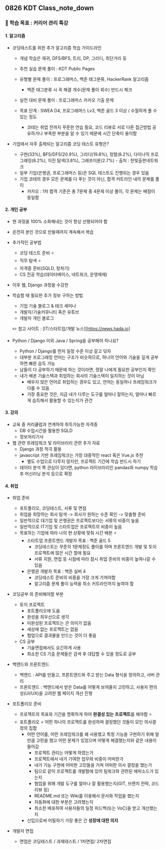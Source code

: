 ## 0826 KDT Class_note_down

### 🎯 학습 목표 : 커리어 관리 특강

#### 1. 알고리즘

- 코딩테스트를 위한 추가 알고리즘 학습 가이드라인

  - 개념 학습은 재귀, DFS/BFS, 트리, DP, 그리디, 최단거리 등

  - 추천 실습 문제 풀이 : KDT Public Pages

  - 유형별 문제 풀이 : 프로그래머스, 백준 태그분류, HackerRank 알고리즘

    - 백준 태그분류 시 꼭 해결 개수(문제 풀이 회수) 반드시 체크

  - 실전 대비 문제 풀이 : 프로그래머스 카카오 기출 문제 

  - 목표 단계 : SWEA D4, 프로그래머스 Lv3, 백준 골드 3 이상 / 수월하게 풀 수 있는 정도

    - 코테는 취업 전까지 꾸준한 연습 필요, 코드 리뷰로 서로 다른 접근방법 공유하거나 부족한 부분을 알 수 있기 때문에 시간 단축이 용이함

    

- 기업에서 자주 출제되는 알고리즘 코딩 테스트 유형은?

  - 구현(33%), BFS/DFS(20.9%), 그리디(19.8%), 정렬(8.2%), 다이나믹 프로그래밍(8.2%), 이진 탐색(3.8%), 그래프이론(2.7%) - 출처 : 한빛출판네트워크
  - 일부 기업(은행권, 프로그래머스 등)은 SQL 테스트도 진행되는 경우 있음
  - 기업 코테의 경우 모든 문제를 다 푸는 것이 아닌, 합격 커트라인 내의 문제를 풀이
    - 카카오 : 1차 합격 기준은 총 7문제 중 4문제 이상 풀이, 각 문제는 배점이 동일함



#### 2. 개인 공부

- 현 과정을 100% 소화해내는 것이 항상 선행되어야 함

- 온전히 본인 것으로 만들때까지 계속해서 복습

- 추가적인 공부법

  - 코딩 테스트 준비 ⭐️
  - 직무 탐색 ⭐️
  - 자격증 준비(SQLD, 정처기)
  - CS 전공 학습(데이터베이스, 네트워크, 운영체제)

- 이후 웹, Django 과정을 수강한 

- 학습할 때 필요한 추가 정보 구하는 방법

  - 기업 기술 블로그 & 테크 세미나
  - 개발자/기술커뮤니티 혹은 유튜브
  - 개발자 개인 블로그

  ✏️ 참고 사이트 :  [IT/스타트업/개발 뉴스][https://news.hada.io]

- Python / Django 이외 Java / Spring을 공부해야 하나요?

  - Python / Django를 먼저 일정 수준 이상 갈고 닦자
  - 대부분 프로그래밍 언어는 구조가 비슷하므로, 하나의 언어와 기술을 깊게 공부하면 빠른 습득 가능
  - 남들이 다 공부하기 때문에 하는 것이라면, 정말 나에게 필요한 공부인지 확인
  - 내가 배운 기술스택과 취업하는 회사의 기술스택이 일치하는 것이 아님
    - 배우지 않은 언어로 취업하는 경우도 있고, 언어는 동일하나 프레임워크가 다를 수 있음
    - 가장 중요한 것은, 지금 내가 다루는 도구를 얼마나 잘하는지, 얼마나 빠르게 습득해서 활용할 수 있는지가 관건



#### 3. 강의

- 교육 중 커리큘럼과 연계하여 취득가능한 자격증
  - DB 수업시간을 활용한 SQLD
  - 정보처리기사
- 웹 관련 프레임워크 및 라이브러리 관련 추가 자료
  - Django 과정 적극 활용
  - javascript 기반 프레임워크는 가장 대중적인 react 혹은 Vue.js 추천
    - 별도 수업으로 다루지 않지만, 프로젝트 기간에 학습 반드시 하기
  - 데이터 분석 쪽 관심이 있다면, python 라이브러리인 pandas와 numpy 학습 후 머신러닝 분석 등으로 확장



#### 4. 취업

- 취업 준비
  - 포트폴리오, 코딩테스트, 서류 및 면접
  - 취업을 희망하는 회사 탐색 -> 회사가 원하는 수준 확인 -> 맞춤형 준비
  - 일반적으로 대기업 및 은행권은 프로젝트보다는 서류의 비중이 높음
  - 일반적으로 IT기업 및 스타트업은 프로젝트의 비중이 높음
  - 목표하는 기업에 따라 나의 현 상황에 맞춰 시간 배분 ⭐️
    - 스타트업 프론트엔드 개발자 목표 : 백준 골드 5
      - 코딩테스트는 꾸준히 1문제정도 풀이를 하며 프론트엔드 개발 및 토이프로젝트에 많은 시간 할애 필요
      - 서류 지원, 면접 등 시점에 따라 잠시 취업 준비의 비중이 높여나갈 수 있음
    - 은행권 개발자 목표 : 백준 실버 4
      - 코딩테스트 준비의 비중을 가장 크게 가져야함
      - 알고리즘 문제 풀이 능력을 최소 커트라인까지 높여야 함

- 코딩공부 외 준비해야할 부분

  - 토이 프로젝트
    - 포트폴리오에 도움
    - 완성을 최우선으로 생각
    - 미완성된 프로젝트는 큰 의미가 없음
    - 세상에 없는 프로젝트는 없음
    - 협업으로 결과물을 만드는 것이 더 좋음
  - CS 공부
    - 기술면접에서도 요긴하게 사용
    - 최소한 CS 기출 문제들은 검색 후 대답할  수 있을 정도로 공부

- 백엔드와 프론트엔드

  - 백엔드 : API를 만들고, 프론트엔드와 주고 받는 Data 형식을 정의하고, 서버 관리
  - 프론트엔드 : 백엔드에서 받은 Data를 어떻게 보여줄지 고민하고, 사용자 편의성(UI/UX)을 고려한 웹 페이지 개선 진행

- 포트폴리오 준비

  - 프로젝트의 목표와 기간을 명확하게 하여 **완결성 있는 프로젝트**를 해야함 ⭐️
  - 포트폴리오 = 어떤 하나의 프로젝트를 완성하며 결정했던 것들이 모인 의사결정의 집합
    - 어떤 언어를, 어떤 프레임워크를 왜 사용했고 특정 기능을 구현하기 위해 얼만큼 고민을 했고 어떤 문제가 있었으며 어떻게 해결했는지와 같은 내용이 들어감
      - 프로젝트 관리는 어떻게 하였는가
      - 프로젝트에서 내가 기여한 업무와 비중이 어떠한가
      - 내가 기능 구현에 어떠한 고민들을 거쳐 어떠한 의사 결정을 했는가
      - 팀으로 같이 프로젝트를 개발함에 있어 팀워크와 관련된 에피소드가 있는지
      - 협업을 위해 개발 도구를 얼마나 잘 활용했는지(GIT, 브랜치 전략, 코드 리뷰 등)
      - README.md 또는 Wiki를 이용해서 문서화 작업을 했는지
      - 자동화에 대한 부분은 고려했는지
      - 최소한 배포하여 사용자들의 일정 피드백(또는 VoC)을 받고 개선했는지
    - 신입으로써 어필하기 가장 좋은 건 **성장에 대한 의지**

- 개발자 면접

  - 면접은 코딩테스트 / 과제테스트 / 1차면접/ 2차면접

  
